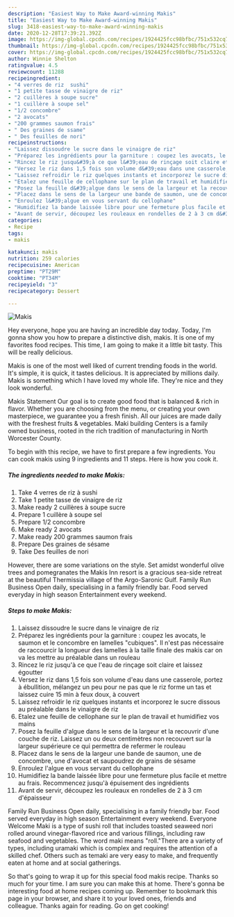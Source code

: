 ```yaml
---
description: "Easiest Way to Make Award-winning Makis"
title: "Easiest Way to Make Award-winning Makis"
slug: 3418-easiest-way-to-make-award-winning-makis
date: 2020-12-28T17:39:21.392Z
image: https://img-global.cpcdn.com/recipes/1924425fcc98bfbc/751x532cq70/makis-photo-principale-de-la-recette.jpg
thumbnail: https://img-global.cpcdn.com/recipes/1924425fcc98bfbc/751x532cq70/makis-photo-principale-de-la-recette.jpg
cover: https://img-global.cpcdn.com/recipes/1924425fcc98bfbc/751x532cq70/makis-photo-principale-de-la-recette.jpg
author: Winnie Shelton
ratingvalue: 4.5
reviewcount: 11288
recipeingredient:
- "4 verres de riz  sushi"
- "1 petite tasse de vinaigre de riz"
- "2 cuillères à soupe sucre"
- "1 cuillère à soupe sel"
- "1/2 concombre"
- "2 avocats"
- "200 grammes saumon frais"
- " Des graines de ssame"
- " Des feuilles de nori"
recipeinstructions:
- "Laissez dissoudre le sucre dans le vinaigre de riz"
- "Préparez les ingrédients pour la garniture : coupez les avocats, le saumon et le concombre en lamelles &#34;cubiques&#34;. Il n&#39;est pas nécessaire de raccourcir la longueur des lamelles à la taille finale des makis car on va les mettre au préalable dans un rouleau"
- "Rincez le riz jusqu&#39;à ce que l&#39;eau de rinçage soit claire et laissez égoutter"
- "Versez le riz dans 1,5 fois son volume d&#39;eau dans une casserole, portez à ébullition, mélangez un peu pour ne pas que le riz forme un tas et laissez cuire 15 min à feux doux, à couvert"
- "Laissez refroidir le riz quelques instants et incorporez le sucre dissous au préalable dans le vinaigre de riz"
- "Etalez une feuille de cellophane sur le plan de travail et humidifiez vos mains"
- "Posez la feuille d&#39;algue dans le sens de la largeur et la recouvrir d&#39;une couche de riz. Laissez un ou deux centimètres non recouvert sur la largeur supérieure ce qui permettra de refermer le rouleau"
- "Placez dans le sens de la largeur une bande de saumon, une de concombre, une d&#39;avocat et saupoudrez de grains de sésame"
- "Enroulez l&#39;algue en vous servant du cellophane"
- "Humidifiez la bande laissée libre pour une fermeture plus facile et mettre au frais. Recommencez jusqu&#39;à épuisement des ingrédients"
- "Avant de servir, découpez les rouleaux en rondelles de 2 à 3 cm d&#39;épaisseur"
categories:
- Recipe
tags:
- makis

katakunci: makis 
nutrition: 259 calories
recipecuisine: American
preptime: "PT29M"
cooktime: "PT34M"
recipeyield: "3"
recipecategory: Dessert

---
```



![Makis](https://img-global.cpcdn.com/recipes/1924425fcc98bfbc/751x532cq70/makis-photo-principale-de-la-recette.jpg)

Hey everyone, hope you are having an incredible day today. Today, I'm gonna show you how to prepare a distinctive dish, makis. It is one of my favorites food recipes. This time, I am going to make it a little bit tasty. This will be really delicious.

Makis is one of the most well liked of current trending foods in the world. It's simple, it is quick, it tastes delicious. It is appreciated by millions daily. Makis is something which I have loved my whole life. They're nice and they look wonderful.

Makis Statement Our goal is to create good food that is balanced &amp; rich in flavor. Whether you are choosing from the menu, or creating your own masterpiece, we guarantee you a fresh finish. All our juices are made daily with the freshest fruits &amp; vegetables. Maki building Centers is a family owned business, rooted in the rich tradition of manufacturing in North Worcester County.


To begin with this recipe, we have to first prepare a few ingredients. You can cook makis using 9 ingredients and 11 steps. Here is how you cook it.

<!--inarticleads1-->

##### The ingredients needed to make Makis:

1. Take 4 verres de riz à sushi
1. Take 1 petite tasse de vinaigre de riz
1. Make ready 2 cuillères à soupe sucre
1. Prepare 1 cuillère à soupe sel
1. Prepare 1/2 concombre
1. Make ready 2 avocats
1. Make ready 200 grammes saumon frais
1. Prepare  Des graines de sésame
1. Take  Des feuilles de nori


However, there are some variations on the style. Set amidst wonderful olive trees and pomegranates the Makis Inn resort is a gracious sea-side retreat at the beautiful Thermissia village of the Argo-Saronic Gulf. Family Run Business Open daily, specialising in a family friendly bar. Food served everyday in high season Entertainment every weekend. 

<!--inarticleads2-->

##### Steps to make Makis:

1. Laissez dissoudre le sucre dans le vinaigre de riz
1. Préparez les ingrédients pour la garniture : coupez les avocats, le saumon et le concombre en lamelles &#34;cubiques&#34;. Il n&#39;est pas nécessaire de raccourcir la longueur des lamelles à la taille finale des makis car on va les mettre au préalable dans un rouleau
1. Rincez le riz jusqu&#39;à ce que l&#39;eau de rinçage soit claire et laissez égoutter
1. Versez le riz dans 1,5 fois son volume d&#39;eau dans une casserole, portez à ébullition, mélangez un peu pour ne pas que le riz forme un tas et laissez cuire 15 min à feux doux, à couvert
1. Laissez refroidir le riz quelques instants et incorporez le sucre dissous au préalable dans le vinaigre de riz
1. Etalez une feuille de cellophane sur le plan de travail et humidifiez vos mains
1. Posez la feuille d&#39;algue dans le sens de la largeur et la recouvrir d&#39;une couche de riz. Laissez un ou deux centimètres non recouvert sur la largeur supérieure ce qui permettra de refermer le rouleau
1. Placez dans le sens de la largeur une bande de saumon, une de concombre, une d&#39;avocat et saupoudrez de grains de sésame
1. Enroulez l&#39;algue en vous servant du cellophane
1. Humidifiez la bande laissée libre pour une fermeture plus facile et mettre au frais. Recommencez jusqu&#39;à épuisement des ingrédients
1. Avant de servir, découpez les rouleaux en rondelles de 2 à 3 cm d&#39;épaisseur


Family Run Business Open daily, specialising in a family friendly bar. Food served everyday in high season Entertainment every weekend. Everyone Welcome Maki is a type of sushi roll that includes toasted seaweed nori rolled around vinegar-flavored rice and various fillings, including raw seafood and vegetables. The word maki means &#34;roll.&#34;There are a variety of types, including uramaki which is complex and requires the attention of a skilled chef. Others such as temaki are very easy to make, and frequently eaten at home and at social gatherings. 

So that's going to wrap it up for this special food makis recipe. Thanks so much for your time. I am sure you can make this at home. There's gonna be interesting food at home recipes coming up. Remember to bookmark this page in your browser, and share it to your loved ones, friends and colleague. Thanks again for reading. Go on get cooking!
